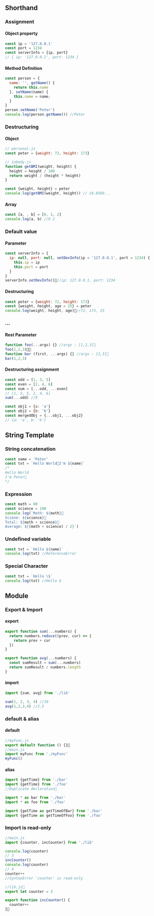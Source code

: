 ## Shorthand
### Assignment
#### Object property
```javascript
const ip = '127.0.0.1'
const port = 1234
const serverInfo = {ip, port}
// { ip: '127.0.0.1', port: 1234 }
```
#### Method Definition
```javascript
const person = {
  name: '', getName() {
    return this.name
  }, setName(name) {
    this.name = name;
  }
}
person.setName('Peter')
console.log(person.getName()) //Peter
```
### Destructuring
#### Object
```javascript
// personal.js
const peter = {weight: 72, height: 173}

// inbody.js
function getBMI(weight, height) {
  height = height / 100
  return weight / (height * height)
}

const {weight, height} = peter
console.log(getBMI(weight, height)) // 24.0569...
```
#### Array
```javascript
const [a, , b] = [0, 1, 2]
console.log(a, b) //0 2
```
### Default value
#### Parameter
```javascript
const serverInfo = {
  ip: null, port: null, setDevInfo(ip = '127.0.0.1', port = 1234) {
    this.ip = ip
    this.port = port
  }
}
serverInfo.setDevInfo()//ip: 127.0.0.1, port: 1234

```
#### Destructuring
```javascript
const peter = {weight: 72, height: 173}
const {weight, height, age = 25} = peter
console.log(weight, height, age)//72, 173, 25
```
### ...
#### Rest Parameter
```javascript
function foo(...args) {} //args : [1,2,3]
foo(1,2,3)
function bar (first, ...args) {} //args : [2,3]
bar(1,2,3)

```
#### Destructuring assignment
```javascript
const odd = [1, 3, 5]
const even = [2, 4, 6]
const num = [...odd, ...even]
// [1, 3, 5, 2, 4, 6]
sum(...odd) //9

const obj1 = {a: 'a'}
const obj2 = {b: 'b'}
const mergedObj = {...obj1, ...obj2}
// {a: 'a', b: 'b'}

```

## String Template
### String concatenation
```javascript
const name = 'Peter'
const txt = `Hello WorldI'm ${name}`
/*
Hello World
I'm Peter
*/

```
### Expression
```javascript
const math = 90
const science = 100
console.log(`Math: ${math}
Sciene: ${science}
Total: ${math + science}
Average: ${(math + science) / 2}`)

```
### Undefined variable
```javascript
const txt = `Hello ${name}`
console.log(txt) //ReferenceError

```
### Special Character
```javascript
const txt = `Hello \$`
console.log(txt) //Hello $

```
## Module
### Export & Import
#### export
```javascript
export function sum(...numbers) {
  return numbers.reduce((prev, cur) => {
    return prev + cur
  })
}

export function avg(...numbers) {
  const sumResult = sum(...numbers)
  return sumResult / numbers.length
}
```
#### import
```javascript
import {sum, avg} from './lib'

sum(1, 2, 3, 4) //10
avg(1,2,3,4) //2.5
```
### default & alias
#### default
```javascript
//myFunc.js
export default function () {}
//main.js
import myFunc from './myFunc'
myFunc()

```
#### alias
```javascript
import {getTime} from './bar'
import {getTime} from './foo'
//Duplicate declaration

import * as bar from './bar'
import * as foo from './foo'

import {getTime as getTimeOfBar} from './bar'
import {getTime as getTimeOfFoo} from './foo'

```
### Import is read-only
```javascript
//main.js
import {counter, incCounter} from './lib'

console.log(counter)
// 3
incCounter()
console.log(counter)
// 4
counter++
//SyntaxError 'counter' is read-only

//lib.js
export let counter = 3

export function incCounter() {
  counter++
}

```
